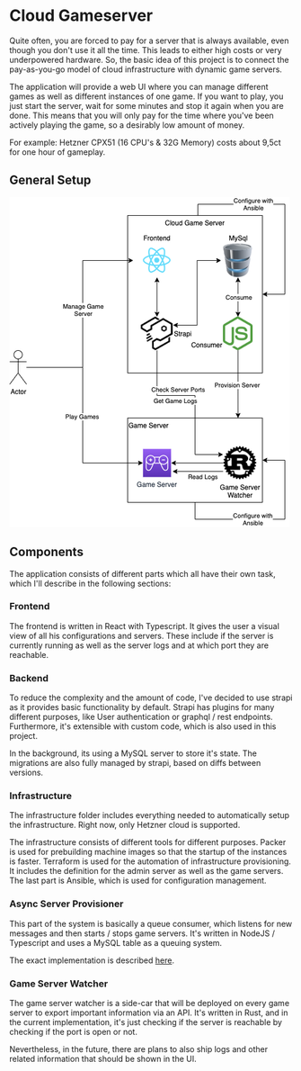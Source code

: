 # Cloud Gameserver

Quite often, you are forced to pay for a server that is always available, even though you don't use it all the time. This leads to either high costs or very underpowered hardware.
So, the basic idea of this project is to connect the pay-as-you-go model of cloud infrastructure with dynamic game servers.

The application will provide a web UI where you can manage different games as well as different instances of one game.
If you want to play, you just start the server, wait for some minutes and stop it again when you are done.
This means that you will only pay for the time where you've been actively playing the game, so a desirably low amount of money.

For example: Hetzner CPX51 (16 CPU's & 32G Memory) costs about 9,5ct for one hour of gameplay.

## General Setup
![General Setup](documents/general_setup.png)

## Components

The application consists of different parts which all have their own task, which I'll describe in the following sections:

### Frontend

The frontend is written in React with Typescript.
It gives the user a visual view of all his configurations and servers.
These include if the server is currently running as well as the server logs and at which port they are reachable.

### Backend

To reduce the complexity and the amount of code, I've decided to use strapi as it provides basic functionality by default.
Strapi has plugins for many different purposes, like User authentication or graphql / rest endpoints.
Furthermore, it's extensible with custom code, which is also used in this project.

In the background, its using a MySQL server to store it's state.
The migrations are also fully managed by strapi, based on diffs between versions.

### Infrastructure

The infrastructure folder includes everything needed to automatically setup the infrastructure.
Right now, only Hetzner cloud is supported.

The infrastructure consists of different tools for different purposes.
Packer is used for prebuilding machine images so that the startup of the instances is faster.
Terraform is used for the automation of infrastructure provisioning. It includes the definition for the admin server as well as the game servers.
The last part is Ansible, which is used for configuration management.

### Async Server Provisioner

This part of the system is basically a queue consumer, which listens for new messages and then starts / stops game servers.
It's written in NodeJS / Typescript and uses a MySQL table as a queuing system.

The exact implementation is described [here](https://github.com/dhenkel92/rds-queuing-system).

### Game Server Watcher

The game server watcher is a side-car that will be deployed on every game server to export important information via an API.
It's written in Rust, and in the current implementation, it's just checking if the server is reachable by checking if the port is open or not.

Nevertheless, in the future, there are plans to also ship logs and other related information that should be shown in the UI.
